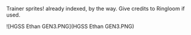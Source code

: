 Trainer sprites! already indexed, by the way.
Give credits to Ringloom if used.

![HGSS Ethan GEN3.PNG](HGSS Ethan GEN3.PNG)
